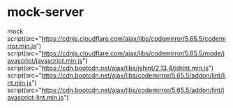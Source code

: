 # mock-server
mock
script(src="https://cdnjs.cloudflare.com/ajax/libs/codemirror/5.65.5/codemirror.min.js")
script(src="https://cdnjs.cloudflare.com/ajax/libs/codemirror/5.65.5/mode/javascript/javascript.min.js")
script(src="https://cdn.bootcdn.net/ajax/libs/jshint/2.13.4/jshint.min.js")
script(src="https://cdn.bootcdn.net/ajax/libs/codemirror/5.65.5/addon/lint/lint.min.js")
script(src="https://cdn.bootcdn.net/ajax/libs/codemirror/5.65.5/addon/lint/javascript-lint.min.js")